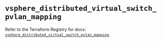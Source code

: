# `vsphere_distributed_virtual_switch_pvlan_mapping`

Refer to the Terraform Registry for docs: [`vsphere_distributed_virtual_switch_pvlan_mapping`](https://registry.terraform.io/providers/hashicorp/vsphere/2.12.0/docs/resources/distributed_virtual_switch_pvlan_mapping).
